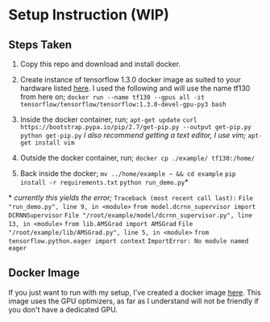 # Setup Instruction (WIP)
## Steps Taken
1. Copy this repo and download and install docker.
2. Create instance of tensorflow 1.3.0 docker image as suited to your hardware listed [here](https://hub.docker.com/r/tensorflow/tensorflow/tags/?page=1&name=1.3.0 "here"). I used the following and will use the name tf130 from here on;
`docker run --name tf130 --gpus all -it tensorflow/tensorflow/tensorflow:1.3.0-devel-gpu-py3 bash`

3. Inside the docker container, run;
`apt-get update`
`curl https://bootstrap.pypa.io/pip/2.7/get-pip.py --output get-pip.py`
`python get-pip.py`
	_I also recommend getting a text editor, I use vim;_
	`apt-get install vim`

4. Outside the docker container, run;
`docker cp ./example/ tf130:/home/`

5. Back inside the docker;
`mv ../home/example ~ && cd example`
`pip install -r requirements.txt`
`python run_demo.py`*

\* _currently this yields the error;_
`Traceback (most recent call last):`
	`File "run_demo.py", line 9, in <module>`
		`from model.dcrnn_supervisor import DCRNNSupervisor`
	`File "/root/example/model/dcrnn_supervisor.py", line 13, in <module>`
		`from lib.AMSGrad import AMSGrad`
	`File "/root/example/lib/AMSGrad.py", line 5, in <module>`
		`from tensorflow.python.eager import context`
`ImportError: No module named eager`

## Docker Image
If you just want to run with my setup, I've created a docker image [here](https://hub.docker.com/layers/175787563/tynt7/trafficflow-tf-1.3.0/latest/images/sha256-4433674720e966488fa85419e4c98cc761372a706862801b5140f638b12cb036?context=repo "here"). This image uses the GPU optimizers, as far as I understand will not be friendly if you don't have a dedicated GPU.
